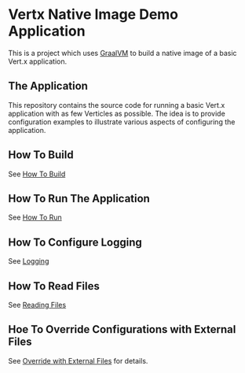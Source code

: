 # Vertx Native Image Demo Application

This is a project which uses [GraalVM](https://www.graalvm.org/) to build a native image of a basic Vert.x application.

## The Application

This repository contains the source code for running a basic Vert.x application with as few Verticles as possible.
The idea is to provide configuration examples to illustrate various aspects of configuring the application.


## How To Build

See [How To Build](./docs/build.md)

## How To Run The Application

See [How To Run](./docs/execution.md)

## How To Configure Logging

See [Logging](./docs/logging.md)

## How To Read Files

See [Reading Files](./docs/reading_files.md)

## Hoe To Override Configurations with External Files

See [Override with External Files](./external_files.md) for details.


<br>

